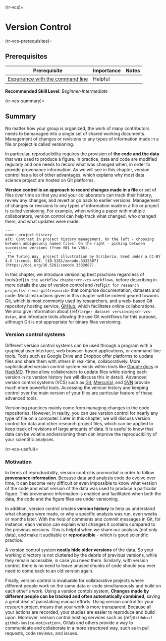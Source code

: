 (rr-vcs)=
# Version Control

(rr-vcs-prerequisites)=
## Prerequisites

| Prerequisite | Importance | Notes |
| -------------|----------|------|
|[Experience with the command line](https://programminghistorian.org/en/lessons/intro-to-bash) | Helpful |  |

**Recommended Skill Level**: _Beginner-Intermediate_

(rr-vcs-summary)=
## Summary

No matter how your group is organized, the work of many contributors needs to bemanaged into a single set of shared working documents.
Management of changes or revisions to any types of information made in a file or project is called versioning.

In particular, reproducibility requires the provision of **the code and the data** that was used to produce a figure.
In practice, data and code are modified regularly and one needs to record what was changed when, in order to provide provenance information. 
As we will see in this chapter, version control has a lot of other advantages, which explains why most data science project are hosted on Git platforms.

**Version control is an approach to record changes made in a file** or set of files over time so that you and your collaborators can track their history, review any changes, and revert or go back to earlier versions. 
Management of changes or revisions to any types of information made in a file or project is called versioning.
For example, when writing a paper with multiple collaborators, version control can help track what changed, who changed them, and what updates were made.



```{figure}  ../figures/project-history.*
---
name: project-history
alt: Contrast in project history management. On the left - choosing between ambiguously named files. On the right - picking between successive versions (from V01 to V06).
---
_The Turing Way_ project illustration by Scriberia. Used under a CC-BY 4.0 licence. DOI: [10.5281/zenodo.3332807](https://doi.org/10.5281/zenodo.3332807).
```


In this chapter, we introduce  versioning best practices regardless of tools{ref}`in the workflow chapter<rr-vcs-workflow>`, before describing in more details the use of version control and {ref}`git for research projects<rr-vcs-git4research>` that comprise  documentation, datasets and code.
Most instructions given in this chapter will be indeed geared towards Git, which is most commonly used by researchers, and a web-based Git repository hosting service, [GitHub](https://github.com/), which facilitates online collaborations. 
We also give information about {ref}`larger dataset versioning<rr-vcs-data>`, and introduce tools allowing the use Git workflows for this purpose, although Git is not appropriate for binary files versioning.

### Version control systems

Different version control systems can be used through a program with a graphical user interface, web browser-based applications, or command-line tools.
Tools such as Google Drive and Dropbox offer platforms to update files and share them with others in real-time, collaboratively.
More sophisticated version control system exists within tools like [Google docs](https://docs.google.com/) or [HackMD](http://hackmd.io/).
These allow collaborators to update files while storing each version in its version history (we will discuss this in detail).
Advanced version control systems (VCS) such as [Git](https://en.wikipedia.org/wiki/Git), [Mercurial](https://www.mercurial-scm.org/), and [SVN](https://subversion.apache.org/) provide much more powerful tools.
Accessing the version history and keeping control over the main version of your files are particular feature of these advanced tools.

Versioning practices mainly come from managing changes in the code repositories.
However, in reality, you can use version control for nearly any type of file on a computer.
Later in this chapter, we will discuss version control for data and other research project files, which can be applied to keep track of revisions of large amounts of data.
It is useful to know that data can be volatile andversioning them can improve the reproducibility of your scientific analyses.



(rr-vcs-useful)=
### Motivation

In terms of reproducibility, version control is promordial in order to follow **provenance information**.
Because data and analysis code do evolve over time, it can become very difficult or even impossible to know what version of the code and what version of the data was used to produce a particular figure.
This provenance information is enabled and facilitated when both the data, the code and the figure files are under versioning.

In addition, version control creates **version history** to help us understand what changes were made, or why a specific analysis was run, even weeks or months later.
With the help of comments and commit messages in Git, for instance, each version can explain what changes it contains compared to the previous versions.
This is helpful when we share our analysis (not only data), and make it auditable or **reproducible** - which is good scientific practice.

A version control system **neatly hide older versions** of the data. 
So your working directory is not cluttered by the debris of previous versions, while they remain accessible, in case you need them.
Similarly, with version control, there is no need to leave unused chunks of code should you ever need to come back to an old version again.


Finally, version control is invaluable for collaborative projects where different people work on the same data or code simultaneously and build on each other's work.
Using a version contols system, **Changes made by different people can be tracked and often automatically combined**, saving a great deal of painstaking manual efforts.
Using version control for your research project means that your work is more transparent. 
Because all your actions are recorded, your studies are easier to reproduce and  build upon.
Moreover, version control hosting services such as {ref}`GitHub<cl-github-novice-motivation>`, Gitlab and others provide a way to communicate and collaborate in a more structured way, such as in pull requests, code reviews, and issues.
